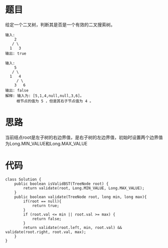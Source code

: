 # 题目
给定一个二叉树，判断其是否是一个有效的二叉搜索树。
```
输入:
    2
   / \
  1   3
输出: true
```
```
输入:
    5
   / \
  1   4
     / \
    3   6
输出: false
解释: 输入为: [5,1,4,null,null,3,6]。
     根节点的值为 5 ，但是其右子节点值为 4 。
```
# 思路
当前结点root是左子树的右边界值，是右子树的左边界值，初始时设置两个边界值为Long.MIN_VALUE和Long.MAX_VALUE
# 代码
```
class Solution {
    public boolean isValidBST(TreeNode root) {
        return validate(root, Long.MIN_VALUE, Long.MAX_VALUE);
    }
    public boolean validate(TreeNode root, long min, long max){
        if(root == null){
            return true;
        }
        if (root.val <= min || root.val >= max) {
            return false;
        }
        return validate(root.left, min, root.val) && validate(root.right, root.val, max); 
    }
}
```
